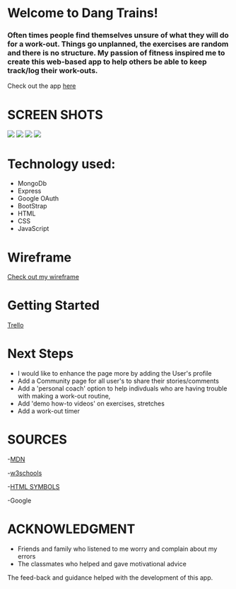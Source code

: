 # Welcome to **Dang Trains**!

### Often times people find themselves unsure of what they will do for a work-out. Things go unplanned, the exercises are random and there is no structure. My passion of fitness inspired me to create this web-based app to help others be able to keep track/log their work-outs. 

Check out the app [here](https://dangtrains-22.herokuapp.com/)


# SCREEN SHOTS  
![](https://i.imgur.com/xseazrg.png)
![](https://i.imgur.com/WNokYgg.png)
![](https://i.imgur.com/cgskFZ6.png)
![](https://i.imgur.com/mKPDL8Y.png)

# Technology used: 
* MongoDb
* Express
* Google OAuth
* BootStrap
* HTML
* CSS
* JavaScript

# Wireframe
[Check out my wireframe](https://whimsical.com/dangtrains-wireframe-BuYUu2bnv93USXYxH6qWra)

# Getting Started
[Trello](https://trello.com/b/LYFwEvUw/dangtrains-workout-log-tracker)

# Next Steps
* I would like to enhance the page more by adding the User's profile 
* Add a Community page for all user's to share their stories/comments
* Add a 'personal coach' option to help indivduals who are having trouble with making a work-out routine,
* Add 'demo how-to videos' on exercises, stretches
* Add a work-out timer

# SOURCES
-[MDN](https://developer.mozilla.org/en-US/)

-[w3schools](https://www.w3schools.com/tags/)

-[HTML SYMBOLS](https://www.htmlsymbols.xyz/games-symbols)

-Google

# ACKNOWLEDGMENT
- Friends and family who listened to me worry and complain about my errors
- The classmates who helped and gave motivational advice

The feed-back and guidance helped with the development of this app.